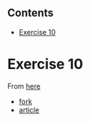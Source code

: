 <!-- START doctoc generated TOC please keep comment here to allow auto update -->
<!-- DON'T EDIT THIS SECTION, INSTEAD RE-RUN doctoc TO UPDATE -->
## Contents

- [Exercise 10](#exercise-10)

<!-- END doctoc generated TOC please keep comment here to allow auto update -->

# Exercise 10

From [here](https://github.com/nyalavarthi/opa-policies-s3-rds/blob/master/rds-validate.rego)
- [fork](https://github.com/ik-infrastructure-testing/opa-policies-s3-rds-fork)
- [article](http://i-cloudconsulting.com/open-policy-agent-opa-terraform-example/)
